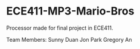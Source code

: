 # ECE411-MP3-Mario-Bros
Processor made for final project in ECE411.

Team Members:
Sunny Duan
Jon Park
Gregory An
